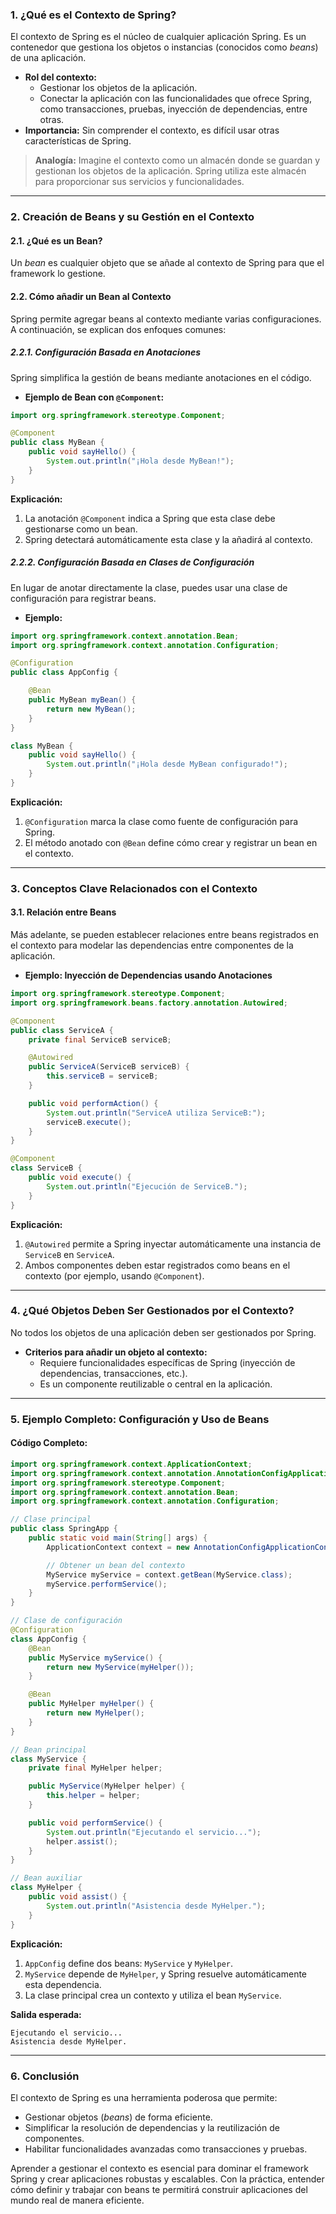 ### **1. ¿Qué es el Contexto de Spring?**
El contexto de Spring es el núcleo de cualquier aplicación Spring. Es un contenedor que gestiona los objetos o instancias (conocidos como *beans*) de una aplicación.

- **Rol del contexto:**
    - Gestionar los objetos de la aplicación.
    - Conectar la aplicación con las funcionalidades que ofrece Spring, como transacciones, pruebas, inyección de dependencias, entre otras.
- **Importancia:**
  Sin comprender el contexto, es difícil usar otras características de Spring.

> **Analogía:** Imagine el contexto como un almacén donde se guardan y gestionan los objetos de la aplicación. Spring utiliza este almacén para proporcionar sus servicios y funcionalidades.

---

### **2. Creación de Beans y su Gestión en el Contexto**

#### **2.1. ¿Qué es un Bean?**
Un *bean* es cualquier objeto que se añade al contexto de Spring para que el framework lo gestione.

#### **2.2. Cómo añadir un Bean al Contexto**
Spring permite agregar beans al contexto mediante varias configuraciones. A continuación, se explican dos enfoques comunes:

##### **2.2.1. Configuración Basada en Anotaciones**
Spring simplifica la gestión de beans mediante anotaciones en el código.

- **Ejemplo de Bean con `@Component`:**
```java
import org.springframework.stereotype.Component;

@Component
public class MyBean {
    public void sayHello() {
        System.out.println("¡Hola desde MyBean!");
    }
}
```
**Explicación:**
1. La anotación `@Component` indica a Spring que esta clase debe gestionarse como un bean.
2. Spring detectará automáticamente esta clase y la añadirá al contexto.

##### **2.2.2. Configuración Basada en Clases de Configuración**
En lugar de anotar directamente la clase, puedes usar una clase de configuración para registrar beans.

- **Ejemplo:**
```java
import org.springframework.context.annotation.Bean;
import org.springframework.context.annotation.Configuration;

@Configuration
public class AppConfig {

    @Bean
    public MyBean myBean() {
        return new MyBean();
    }
}

class MyBean {
    public void sayHello() {
        System.out.println("¡Hola desde MyBean configurado!");
    }
}
```
**Explicación:**
1. `@Configuration` marca la clase como fuente de configuración para Spring.
2. El método anotado con `@Bean` define cómo crear y registrar un bean en el contexto.

---

### **3. Conceptos Clave Relacionados con el Contexto**

#### **3.1. Relación entre Beans**
Más adelante, se pueden establecer relaciones entre beans registrados en el contexto para modelar las dependencias entre componentes de la aplicación.

- **Ejemplo: Inyección de Dependencias usando Anotaciones**
```java
import org.springframework.stereotype.Component;
import org.springframework.beans.factory.annotation.Autowired;

@Component
public class ServiceA {
    private final ServiceB serviceB;

    @Autowired
    public ServiceA(ServiceB serviceB) {
        this.serviceB = serviceB;
    }

    public void performAction() {
        System.out.println("ServiceA utiliza ServiceB:");
        serviceB.execute();
    }
}

@Component
class ServiceB {
    public void execute() {
        System.out.println("Ejecución de ServiceB.");
    }
}
```
**Explicación:**
1. `@Autowired` permite a Spring inyectar automáticamente una instancia de `ServiceB` en `ServiceA`.
2. Ambos componentes deben estar registrados como beans en el contexto (por ejemplo, usando `@Component`).

---

### **4. ¿Qué Objetos Deben Ser Gestionados por el Contexto?**

No todos los objetos de una aplicación deben ser gestionados por Spring.
- **Criterios para añadir un objeto al contexto:**
    - Requiere funcionalidades específicas de Spring (inyección de dependencias, transacciones, etc.).
    - Es un componente reutilizable o central en la aplicación.

---

### **5. Ejemplo Completo: Configuración y Uso de Beans**

#### **Código Completo:**
```java
import org.springframework.context.ApplicationContext;
import org.springframework.context.annotation.AnnotationConfigApplicationContext;
import org.springframework.stereotype.Component;
import org.springframework.context.annotation.Bean;
import org.springframework.context.annotation.Configuration;

// Clase principal
public class SpringApp {
    public static void main(String[] args) {
        ApplicationContext context = new AnnotationConfigApplicationContext(AppConfig.class);

        // Obtener un bean del contexto
        MyService myService = context.getBean(MyService.class);
        myService.performService();
    }
}

// Clase de configuración
@Configuration
class AppConfig {
    @Bean
    public MyService myService() {
        return new MyService(myHelper());
    }

    @Bean
    public MyHelper myHelper() {
        return new MyHelper();
    }
}

// Bean principal
class MyService {
    private final MyHelper helper;

    public MyService(MyHelper helper) {
        this.helper = helper;
    }

    public void performService() {
        System.out.println("Ejecutando el servicio...");
        helper.assist();
    }
}

// Bean auxiliar
class MyHelper {
    public void assist() {
        System.out.println("Asistencia desde MyHelper.");
    }
}
```

**Explicación:**
1. `AppConfig` define dos beans: `MyService` y `MyHelper`.
2. `MyService` depende de `MyHelper`, y Spring resuelve automáticamente esta dependencia.
3. La clase principal crea un contexto y utiliza el bean `MyService`.

**Salida esperada:**
```
Ejecutando el servicio...
Asistencia desde MyHelper.
```

---

### **6. Conclusión**

El contexto de Spring es una herramienta poderosa que permite:
- Gestionar objetos (*beans*) de forma eficiente.
- Simplificar la resolución de dependencias y la reutilización de componentes.
- Habilitar funcionalidades avanzadas como transacciones y pruebas.

Aprender a gestionar el contexto es esencial para dominar el framework Spring y crear aplicaciones robustas y escalables. Con la práctica, entender cómo definir y trabajar con beans te permitirá construir aplicaciones del mundo real de manera eficiente.